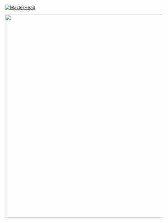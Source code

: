  [![MasterHead](https://github.com/summeringrid/WebDev/blob/main/BasicHTML/images/coding_pusheen.gif)](https://github.com/summeringrid)

<img src = "https://github.com/summeringrid/WebDev/blob/main/BasicHTML/images/coding_pusheen.gif" width="650" position = "center">
